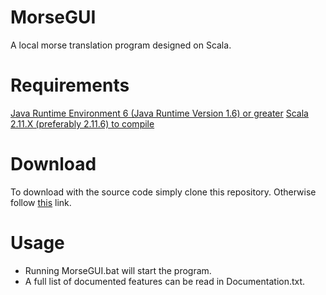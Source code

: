 # MorseGUI
A local morse translation program designed on Scala.

# Requirements
[Java Runtime Environment 6 (Java Runtime Version 1.6) or greater](https://www.java.com/en/)
[Scala 2.11.X (preferably 2.11.6) to compile](http://www.scala-lang.org/download/)

# Download
To download with the source code simply clone this repository.
Otherwise follow [this](https://db.tt/gHEgmanz) link.

# Usage
* Running MorseGUI.bat will start the program.
* A full list of documented features can be read in Documentation.txt.
